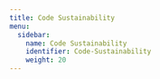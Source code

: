 ```yaml
---
title: Code Sustainability
menu:
  sidebar:
    name: Code Sustainability
    identifier: Code-Sustainability
    weight: 20
---
```



